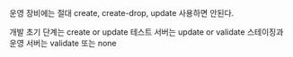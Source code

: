 
운영 장비에는 절대 create, create-drop, update 사용하면 안된다.

개발 초기 단계는 create or update
테스트 서버는 update or validate
스테이징과 운영 서버는 validate 또는 none

